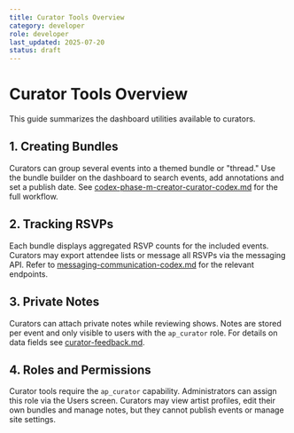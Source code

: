```yaml
---
title: Curator Tools Overview
category: developer
role: developer
last_updated: 2025-07-20
status: draft
---
```

# Curator Tools Overview

This guide summarizes the dashboard utilities available to curators.

## 1. Creating Bundles
Curators can group several events into a themed bundle or "thread." Use the bundle builder on the dashboard to search events, add annotations and set a publish date. See [codex-phase-m-creator-curator-codex.md](codex-phase-m-creator-curator-codex.md) for the full workflow.

## 2. Tracking RSVPs
Each bundle displays aggregated RSVP counts for the included events. Curators may export attendee lists or message all RSVPs via the messaging API. Refer to [messaging-communication-codex.md](messaging-communication-codex.md) for the relevant endpoints.

## 3. Private Notes
Curators can attach private notes while reviewing shows. Notes are stored per event and only visible to users with the `ap_curator` role. For details on data fields see [curator-feedback.md](curator-feedback.md).

## 4. Roles and Permissions
Curator tools require the `ap_curator` capability. Administrators can assign this role via the Users screen. Curators may view artist profiles, edit their own bundles and manage notes, but they cannot publish events or manage site settings.